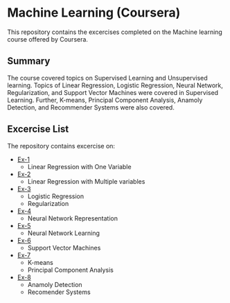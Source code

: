 # Machine Learning (Coursera)
This repository contains the excercises completed on the Machine learning course offered by Coursera. 

## Summary
The course covered topics on Supervised Learning and Unsupervised learning. Topics of Linear Regression, Logistic Regression, Neural Network, Regularization, and Support Vector Machines were covered in Supervised Learning. Further, K-means, Principal Component Analysis, Anamoly Detection, and Recommender Systems were also covered.
	
## Excercise List
The repository contains excercise on:
* [Ex-1](/ex1/)
	- Linear Regression with One Variable
* [Ex-2](/ex2/)
	- Linear Regression with Multiple variables
* [Ex-3](/ex3/)
	- Logistic Regression
	- Regularization
* [Ex-4](/ex4/)
	- Neural Network Representation
* [Ex-5](/ex5/)
	- Neural Network Learning
* [Ex-6](/ex6/)
	- Support Vector Machines
* [Ex-7](/ex7/)
	- K-means
 	- Principal Component Analysis
* [Ex-8](/ex8/)
	- Anamoly Detection
	- Recomender Systems

